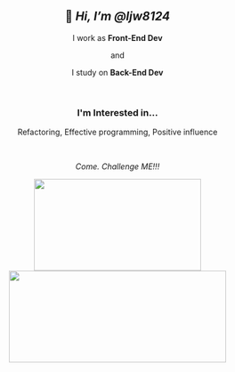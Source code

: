 <div align='center'>

## 👋 _Hi, I’m @ljw8124_

I work as **Front-End Dev**

and

I study on **Back-End Dev**

</br>

### I'm Interested in...
Refactoring, Effective programming, Positive influence

</br>
<!--
<div align="center">

### And I can...
  
<img src="https://img.shields.io/badge/JavaScript-F7DF1E?style=for-the-badge&logo=JavaScript&logoColor=white"/>
<img src="https://img.shields.io/badge/TypeScript-3178C6?style=for-the-badge&logo=TypeScript&logoColor=white"/>
<img src="https://img.shields.io/badge/REACT-61DAFB?style=for-the-badge&logo=react&logoColor=white"/>
<img src="https://img.shields.io/badge/C-A8B9CC?style=for-the-badge&logo=C&logoColor=white"/>
<img src="https://img.shields.io/badge/C++-00599C?style=for-the-badge&logo=Cplusplus&logoColor=white"/>
<img src="https://img.shields.io/badge/Dart-0175C2?style=for-the-badge&logo=Dart&logoColor=white"/>
<img src="https://img.shields.io/badge/flutter-02569B?style=for-the-badge&logo=flutter&logoColor=white"/>
<img src="https://img.shields.io/badge/JAVA-brown?style=for-the-badge&logo=java&logoColor=white"/>

</br>

<img src="https://img.shields.io/badge/Node.js-339933?style=for-the-badge&logo=Node.js&logoColor=white"/>
<img src="https://img.shields.io/badge/NestJs-E0234E?style=for-the-badge&logo=Nestjs&logoColor=white"/>
<img src="https://img.shields.io/badge/MySQL-4479A1?style=for-the-badge&logo=mysql&logoColor=white"/>
<img src="https://img.shields.io/badge/MongoDB-47A248?style=for-the-badge&logo=MongoDB&logoColor=white"/>
<img src="https://img.shields.io/badge/LINUX-FCC624?style=for-the-badge&logo=LINUX&logoColor=white"/>



</div>

</br>
</br>
</br>
-->

<div align='center'>

_Come. Challenge ME!!!_


  <a href="s">
    <img src="https://github-readme-stats.vercel.app/api/top-langs/?username=ljw8124&exclude_repo=ljw8124.github.io&layout=compact&theme=transparent" width="300px" height="165px"/>
  </a>
  <a href="s">
    <img src="https://github-readme-stats.vercel.app/api?username=ljw8124&theme=transparent&show_icons=true" width="390px" height="165px" />
  </a>
</div>


